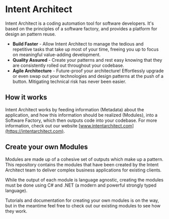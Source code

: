 # Intent Architect

Intent Architect is a coding automation tool for software developers. It's based on the principles of a software factory, and provides a platform for design an pattern reuse.
  - **Build Faster** - Allow Intent Architect to manage the tedious and repetitive tasks that take up most of your time, freeing you up to focus on meaningful value-adding development.
  - **Quality Assured** - Create your patterns and rest easy knowing that they are consistently rolled out throughout your codebase.
  - **Agile Architecture** - Future-proof your architecture! Effortlessly upgrade or even swap out your technologies and design patterns at the push of a button. Mitigating technical risk has never been easier.

## How it works
Intent Architect works by feeding information (Metadata) about the application, and how this information should be realized (Modules), into a Software Factory, which then outputs code into your codebase. For more information, check out our website [www.intentarchitect.com](https://intentarchitect.com).

## Create your own Modules
Modules are made up of a cohesive set of outputs which make up a pattern. This repository contains the modules that have been created by the Intent Architect team to deliver complex business applications for existing clients.

While the output of each module is language agnostic, creating the modules must be done using C# and .NET (a modern and powerful strongly typed language).

Tutorials and documentation for creating your own modules is on the way, but in the meantime feel free to check out our existing modules to see how they work.